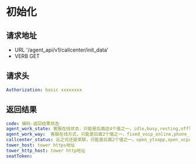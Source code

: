 初始化
====

请求地址
----
+ URL '/agent_api/v1/callcenter/init_data'
+ VERB GET

请求头
----
```yaml
Authorization: basic xxxxxxxx
```

返回结果
----
```yaml
code: 编码-返回结果状态
agent_work_state: 客服在线状态，只能是后面这4个值之一，idle,busy,resting,offline
agent_work_way:  客服在线方式，只能是后面2个值之一，fixed_voip_online,phone_online
callcenter_status: 云之讯还是荣联，只能是后面2个值之一，open_ytxapp,open_ucpapp
tower_host: tower https地址
tower_http_host: tower http地址
seatToken: 
```


